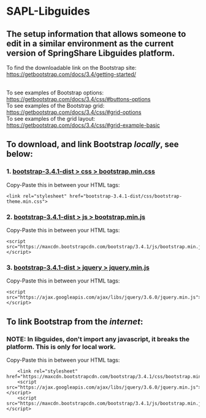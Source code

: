 # SAPL-Libguides
## The setup information that allows someone to edit in a similar environment as the current version of SpringShare Libguides platform.
To find the downloadable link on the Bootstrap site: https://getbootstrap.com/docs/3.4/getting-started/ <br><br>


To see examples of Bootstrap options: https://getbootstrap.com/docs/3.4/css/#buttons-options<br>
To see examples of the Bootstrap grid: https://getbootstrap.com/docs/3.4/css/#grid-options<br>
To see examples of the grid layout: https://getbootstrap.com/docs/3.4/css/#grid-example-basic<br>


## To download, and link Bootstrap *locally*, see below:
### 1. [bootstrap-3.4.1-dist > css > bootstrap.min.css](https://github.com/eventuserum/SAPL-Libguides/blob/main/bootstrap-3.4.1-dist/css/bootstrap.min.css)
Copy-Paste this in between your HTML <head></head> tags:
  ```
  <link rel="stylesheet" href="bootstrap-3.4.1-dist/css/bootstrap-theme.min.css">
```
  
### 2. [bootstrap-3.4.1-dist > js > bootstrap.min.js](https://github.com/eventuserum/SAPL-Libguides/blob/main/bootstrap-3.4.1-dist/js/bootstrap.min.js)
Copy-Paste this in between your HTML <head></head> tags:
```
<script src="https://maxcdn.bootstrapcdn.com/bootstrap/3.4.1/js/bootstrap.min.js"></script>
```
### 3. [bootstrap-3.4.1-dist > jquery > jquery.min.js](https://github.com/eventuserum/SAPL-Libguides/blob/main/bootstrap-3.4.1-dist/jquery/jquery.min.js)
Copy-Paste this in between your HTML <head></head> tags:
```
<script src="https://ajax.googleapis.com/ajax/libs/jquery/3.6.0/jquery.min.js"></script>
```
## To link Bootstrap from the *internet*:
### NOTE: In libguides, don't import any javascript, it breaks the platform. This is only for local work.
Copy-Paste this in between your HTML <head></head> tags:
```
    <link rel="stylesheet" href="https://maxcdn.bootstrapcdn.com/bootstrap/3.4.1/css/bootstrap.min.css">
    <script src="https://ajax.googleapis.com/ajax/libs/jquery/3.6.0/jquery.min.js"></script>
    <script src="https://maxcdn.bootstrapcdn.com/bootstrap/3.4.1/js/bootstrap.min.js"></script>
```
